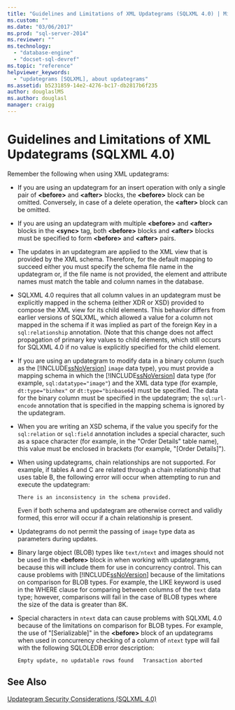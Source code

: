 ```yaml
---
title: "Guidelines and Limitations of XML Updategrams (SQLXML 4.0) | Microsoft Docs"
ms.custom: ""
ms.date: "03/06/2017"
ms.prod: "sql-server-2014"
ms.reviewer: ""
ms.technology: 
  - "database-engine"
  - "docset-sql-devref"
ms.topic: "reference"
helpviewer_keywords: 
  - "updategrams [SQLXML], about updategrams"
ms.assetid: b5231859-14e2-4276-bc17-db2817b6f235
author: douglaslMS
ms.author: douglasl
manager: craigg
---
```

# Guidelines and Limitations of XML Updategrams (SQLXML 4.0)
  Remember the following when using XML updategrams:  
  
-   If you are using an updategram for an insert operation with only a single pair of **\<before>** and **\<after>** blocks, the **\<before>** block can be omitted. Conversely, in case of a delete operation, the **\<after>** block can be omitted.  
  
-   If you are using an updategram with multiple **\<before>** and **\<after>** blocks in the **\<sync>** tag, both **\<before>** blocks and **\<after>** blocks must be specified to form **\<before>** and **\<after>** pairs.  
  
-   The updates in an updategram are applied to the XML view that is provided by the XML schema. Therefore, for the default mapping to succeed either you must specify the schema file name in the updategram or, if the file name is not provided, the element and attribute names must match the table and column names in the database.  
  
-   SQLXML 4.0 requires that all column values in an updategram must be explicitly mapped in the schema (either XDR or XSD) provided to compose the XML view for its child elements. This behavior differs from earlier versions of SQLXML, which allowed a value for a column not mapped in the schema if it was implied as part of the foreign Key in a `sql:relationship` annotation. (Note that this change does not affect propagation of primary key values to child elements, which still occurs for SQLXML 4.0 if no value is explicitly specified for the child element.  
  
-   If you are using an updategram to modify data in a binary column (such as the [!INCLUDE[ssNoVersion](../../../includes/ssnoversion-md.md)] `image` data type), you must provide a mapping schema in which the [!INCLUDE[ssNoVersion](../../../includes/ssnoversion-md.md)] data type (for example, `sql:datatype="image"`) and the XML data type (for example, `dt:type="binhex"` or `dt:type="binbase64`) must be specified. The data for the binary column must be specified in the updategram; the `sql:url-encode` annotation that is specified in the mapping schema is ignored by the updategram.  
  
-   When you are writing an XSD schema, if the value you specify for the `sql:relation` or `sql:field` annotation includes a special character, such as a space character (for example, in the "Order Details" table name), this value must be enclosed in brackets (for example, "[Order Details]").  
  
-   When using updategrams, chain relationships are not supported. For example, if tables A and C are related through a chain relationship that uses table B, the following error will occur when attempting to run and execute the updategram:  
  
    ```  
    There is an inconsistency in the schema provided.  
    ```  
  
     Even if both schema and updategram are otherwise correct and validly formed, this error will occur if a chain relationship is present.  
  
-   Updategrams do not permit the passing of `image` type data as parameters during updates.  
  
-   Binary large object (BLOB) types like `text/ntext` and images should not be used in the **\<before>** block in when working with updategrams, because this will include them for use in concurrency control. This can cause problems with [!INCLUDE[ssNoVersion](../../../includes/ssnoversion-md.md)] because of the limitations on comparison for BLOB types. For example, the LIKE keyword is used in the WHERE clause for comparing between columns of the `text` data type; however, comparisons will fail in the case of BLOB types where the size of the data is greater than 8K.  
  
-   Special characters in `ntext` data can cause problems with SQLXML 4.0 because of the limitations on comparison for BLOB types. For example, the use of "[Serializable]" in the **\<before>** block of an updategrams when used in concurrency checking of a column of `ntext` type will fail with the following SQLOLEDB error description:  
  
    ```  
    Empty update, no updatable rows found   Transaction aborted  
    ```  
  
## See Also  
 [Updategram Security Considerations &#40;SQLXML 4.0&#41;](../security/updategram-security-considerations-sqlxml-4-0.md)  
  
  
